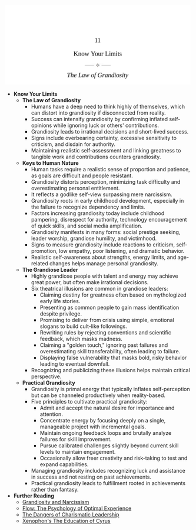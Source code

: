 ![LHN-ch11-limits](LHN-ch11-limits.best.png)

- **Know Your Limits**
  - **The Law of Grandiosity**
    - Humans have a deep need to think highly of themselves, which can distort into grandiosity if disconnected from reality.  
    - Success can intensify grandiosity by confirming inflated self-opinions while ignoring luck or others' contributions.  
    - Grandiosity leads to irrational decisions and short-lived success.  
    - Signs include overbearing certainty, excessive sensitivity to criticism, and disdain for authority.  
    - Maintaining realistic self-assessment and linking greatness to tangible work and contributions counters grandiosity.  
  - **Keys to Human Nature**
    - Human tasks require a realistic sense of proportion and patience, as goals are difficult and people resistant.  
    - Grandiosity distorts perception, minimizing task difficulty and overestimating personal entitlement.  
    - It reflects a godlike self-view surpassing mere narcissism.  
    - Grandiosity roots in early childhood development, especially in the failure to recognize dependency and limits.  
    - Factors increasing grandiosity today include childhood pampering, disrespect for authority, technology encouragement of quick skills, and social media amplification.  
    - Grandiosity manifests in many forms: social prestige seeking, leader worship, grandiose humility, and victimhood.  
    - Signs to measure grandiosity include reactions to criticism, self-promotion, low empathy, poor listening, and dramatic behavior.  
    - Realistic self-awareness about strengths, energy limits, and age-related changes helps manage personal grandiosity.  
  - **The Grandiose Leader**
    - Highly grandiose people with talent and energy may achieve great power, but often make irrational decisions.  
    - Six theatrical illusions are common in grandiose leaders:  
      - Claiming destiny for greatness often based on mythologized early life stories.  
      - Presenting as common people to gain mass identification despite privilege.  
      - Promising to deliver from crisis using simple, emotional slogans to build cult-like followings.  
      - Rewriting rules by rejecting conventions and scientific feedback, which masks madness.  
      - Claiming a "golden touch," ignoring past failures and overestimating skill transferability, often leading to failure.  
      - Displaying false vulnerability that masks bold, risky behavior leading to eventual downfall.  
    - Recognizing and publicizing these illusions helps maintain critical perspective.  
  - **Practical Grandiosity**
    - Grandiosity is primal energy that typically inflates self-perception but can be channeled productively when reality-based.  
    - Five principles to cultivate practical grandiosity:  
      - Admit and accept the natural desire for importance and attention.  
      - Concentrate energy by focusing deeply on a single, manageable project with incremental goals.  
      - Maintain ongoing feedback loops and brutally analyze failures for skill improvement.  
      - Pursue calibrated challenges slightly beyond current skill levels to maintain engagement.  
      - Occasionally allow freer creativity and risk-taking to test and expand capabilities.  
    - Managing grandiosity includes recognizing luck and assistance in success and not resting on past achievements.  
    - Practical grandiosity leads to fulfillment rooted in achievements rather than fantasy.  
- **Further Reading**
  - [Grandiosity and Narcissism](https://www.psychologytoday.com/us/basics/narcissism)  
  - [Flow: The Psychology of Optimal Experience](https://en.wikipedia.org/wiki/Flow_(psychology))  
  - [The Dangers of Charismatic Leadership](https://www.britannica.com/topic/charisma-sociology)  
  - [Xenophon's The Education of Cyrus](https://www.gutenberg.org/ebooks/1176)
